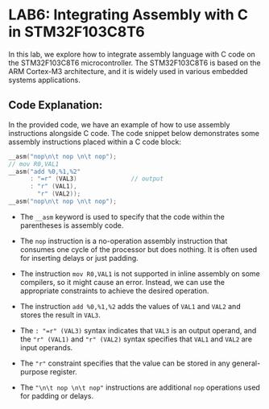 # LAB6: Integrating Assembly with C in STM32F103C8T6

In this lab, we explore how to integrate assembly language with C code on the STM32F103C8T6 microcontroller. The STM32F103C8T6 is based on the ARM Cortex-M3 architecture, and it is widely used in various embedded systems applications.

## Code Explanation:

In the provided code, we have an example of how to use assembly instructions alongside C code. The code snippet below demonstrates some assembly instructions placed within a C code block:

```c
__asm("nop\n\t nop \n\t nop");
// mov R0,VAL1
__asm("add %0,%1,%2"
      : "=r" (VAL3)               // output
      : "r" (VAL1),
        "r" (VAL2)); 
__asm("nop\n\t nop \n\t nop");
```

- The `__asm` keyword is used to specify that the code within the parentheses is assembly code.

- The `nop` instruction is a no-operation assembly instruction that consumes one cycle of the processor but does nothing. It is often used for inserting delays or just padding.

- The instruction `mov R0,VAL1` is not supported in inline assembly on some compilers, so it might cause an error. Instead, we can use the appropriate constraints to achieve the desired operation.

- The instruction `add %0,%1,%2` adds the values of `VAL1` and `VAL2` and stores the result in `VAL3`.

- The `: "=r" (VAL3)` syntax indicates that `VAL3` is an output operand, and the `"r" (VAL1)` and `"r" (VAL2)` syntax specifies that `VAL1` and `VAL2` are input operands.

- The `"r"` constraint specifies that the value can be stored in any general-purpose register.

- The `"\n\t nop \n\t nop"` instructions are additional `nop` operations used for padding or delays.

